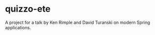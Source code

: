 quizzo-ete
==========

A project for a talk by Ken Rimple and David Turanski on modern Spring applications.